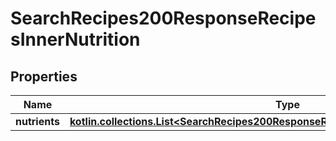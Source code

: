 
# SearchRecipes200ResponseRecipesInnerNutrition

## Properties
| Name | Type | Description | Notes |
| ------------ | ------------- | ------------- | ------------- |
| **nutrients** | [**kotlin.collections.List&lt;SearchRecipes200ResponseRecipesInnerNutritionNutrientsInner&gt;**](SearchRecipes200ResponseRecipesInnerNutritionNutrientsInner.md) |  |  [optional] |



